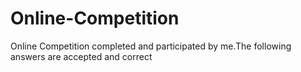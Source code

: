 # Online-Competition
Online Competition completed and participated by me.The following answers are accepted and correct
